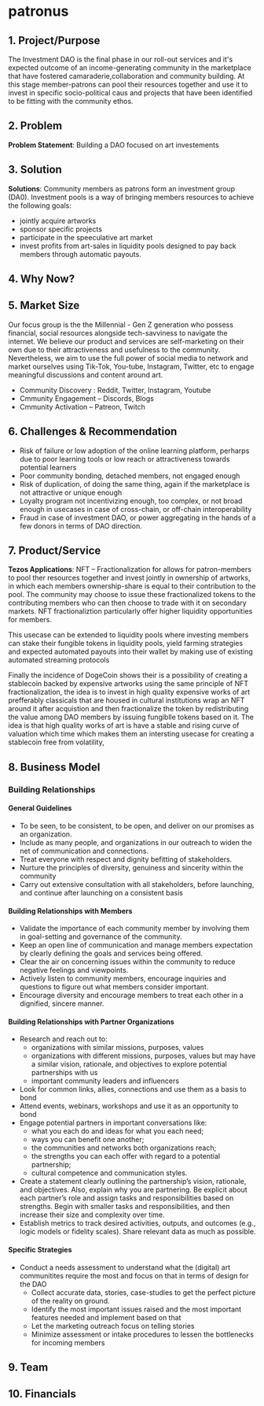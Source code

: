 # patronus

## 1. Project/Purpose
The Investment DAO is the final phase in our roll-out services and it's expected outcome of an income-generating community in the marketplace that have fostered camaraderie,collaboration and community building. At this stage member-patrons can pool their resources together and use it to invest in specific socio-political caus and projects that have been identified to be fitting with the community ethos. 
  
## 2. Problem
**Problem Statement**: Building a DAO focused on art investements

## 3. Solution
**Solutions**:
Community members as patrons form an investment group (DA0). Investment pools is a way of bringing members resources to achieve the following goals:
  * jointly acquire artworks
  * sponsor specific projects
  * participate in the speeculative art market
  * invest profits from art-sales in liquidity pools designed to pay back members through automatic payouts.
  
## 4. Why Now?

## 5. Market Size
Our focus group is the the Millennial - Gen Z generation who possess financial, social resources alongside tech-savviness to navigate the internet. We believe our product and services are self-marketing on their own due to their attractiveness and usefulness to the community. Nevertheless, we aim to use the full power of social media to network and market ourselves using Tik-Tok, You-tube, Instagram, Twitter, etc to engage meaningful discussions and content around art.
 * Community Discovery : Reddit, Twitter, Instagram, Youtube
 * Cmmunity Engagement – Discords, Blogs
 * Cmmunity Activation – Patreon, Twitch
 
## 6. Challenges & Recommendation
* Risk of failure or low adoption of the online learning platform, perharps due to poor learning tools or low reach or attractiveness towards potential learners 
 * Poor community bonding, detached members, not engaged enough
 * Risk of duplication, of doing the same thing, again if the marketplace is not attractive or unique enough
 * Loyalty program not incentivizing enough, too complex, or not broad enough in usecases in case of cross-chain, or off-chain interoperability
 * Fraud in case of investment DAO, or power aggregating in the hands of a few donors in terms of DAO direction.

## 7. Product/Service
**Tezos Applications**:
NFT – Fractionalization for allows for patron-members to pool ther resources together and invest jointly in ownership of artworks, in which each members ownership-share is equal to their contribution to the pool. The community may choose to issue these fractionalized tokens to the contributing members who can then choose to trade with it on secondary markets. NFT fractionaliztion particularly offer higher liquidity opportunities for members.

This usecase can be extended to liquidity pools where investing members can stake their fungible tokens in liquidity pools, yield farming strategies and expected automated payouts into their wallet by making use of existing automated streaming protocols

Finally the incidence of DogeCoin shows their is a possibility of creating a stablecoin backed by expensive artworks using the same principle of NFT fractionalization, the idea is to invest in high quality expensive works of art prefferably classicals that are housed in cultural institutions wrap an NFT around it after acquistion and then fractionalize the token by redistributing the value among DAO members by issuing fungiblle tokens based on it. The idea is that high quality works of art is have a stable and rising curve of valuation which time which makes them an intersting usecase for creating a stablecoin free from volatility,

## 8. Business Model
### Building Relationships

#### General Guidelines
  * To be seen, to be consistent, to be open, and deliver on our promises as an organization.
  * Include as many people, and organizations in our outreach to widen the net of communication and connections.
  * Treat everyone with respect and dignity befitting of stakeholders.
  * Nurture the principles of diversity, genuiness and sincerity within the community
  * Carry out extensive consultation with all stakeholders, before launching, and continue after launching on a consistent basis 

#### Building Relationships with Members
  * Validate the importance of each community member by involving them in goal-setting and governance of the community.
  * Keep an open line of communication and manage members expectation by clearly defining the goals and services being offered.
  * Clear the air on concerning issues within the community to reduce negative feelings and viewpoints.
  * Actively listen to community members, encourage inquiries and questions to figure out what members consider important.
  * Encourage diversity and encourage members to treat each other in a dignified, sincere manner.

#### Building Relationships with Partner Organizations
  * Research and reach out to:
    * organizations with similar missions, purposes, values
    * organizations with different missions, purposes, values but may have a similar vision, rationale, and objectives to explore potential partnerships with us
    * important community leaders and influencers
  * Look for common links, allies, connections and use them as a basis to bond
  * Attend events, webinars, workshops and use it as an opportunity to bond
  * Engage potential partners in important conversations like:
    * what you each do and ideas for what you each need;
    * ways you can benefit one another;
    * the communities and networks both organizations reach;
    * the strengths you can each offer with regard to a potential partnership;
    * cultural competence and communication styles.
  * Create a statement clearly outlining the partnership’s vision, rationale, and objectives. Also, explain why you are partnering. Be explicit about each partner’s role and assign tasks and responsibilities based on strengths. Begin with smaller tasks and responsibilities, and then increase their size and complexity over time.
  * Establish metrics to track desired activities, outputs, and outcomes (e.g., logic models or fidelity scales). Share relevant data as much as possible.

#### Specific Strategies 
  * Conduct a needs assessment to understand what the (digital) art communitites require the most and focus on that in terms of design for the DAO
    * Collect accurate data, stories, case-studies to get the perfect picture of the reality on ground.
    * Identify the most important issues raised and the most important features needed and implement based on that
    * Let the marketing outreach focus on telling stories
    * Minimize assessment or intake procedures to lessen the bottlenecks for incoming members

## 9. Team
## 10. Financials

 
